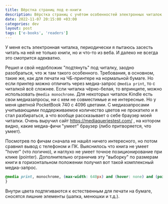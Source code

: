 ```yaml
---
title: Вёрстка страниц под е-книги
description: Вёрстка страниц с учётом особенностей электронных читалок
date: 2022-11-07 20:15:00 +03:00
categories: dev
layout: post
tags: ['e-books', 'readers']
---
```


У меня есть электронная читалка, периодически я пытаюсь засесть читать на ней не только книги, но и что-то из веба. 
И далеко не всегда это смотрится адекватно.

Решил и свой недобложик "подтянуть" под читалку, заодно разобраться, что ж там такого особенного. Требования, в основном, такие же, как для печати на ЧБ-принтере на нормальной бумаге.
Но если принтер можно отличить через медиа-запрос `@media print`, то с читалкой всё сложнее. Если читалка чёрно-белая, то впринципе, можно использовать `@media monochrome`. Для некоторых читалок Kindle есть свои медиазапросы, ни с кем не совместимые и не интересные. Но у меня цветной PocketBook 740 с 4096 цветами. С медиазапросами учитывающими поддерживаемое количество цветов не прокатило и я стал разбираться, а что вообще рассказывает о себе браузер моей читалки. Очень выручил сайт https://mediaqueriestest.com/ , на котором видно, какие медиа-фичи "умеет" браузер (либо притворяется, что умеет).

Посмотрев по фичам сначала не нашёл ничего интересного, но потом сравнил вывод с телефоном и ПК. Выяснилось что книга не умеет "hover" (что логично), и наглухо не умеет точное позиционирование при клике (pointer). Дополнительно ограничив эту "выборку" по размерам книги в горизонтальном положении получил вот такой комплексный медиа-запрос.

```css
@media print, monochrome, (max-width: 640px) and (hover: none) and (pointer: none) {
}
```

Внутри цвета подтягиваются к естественным для печати на бумаге, сносятся лишние элементы (шапка, менюшки и т.д.).
